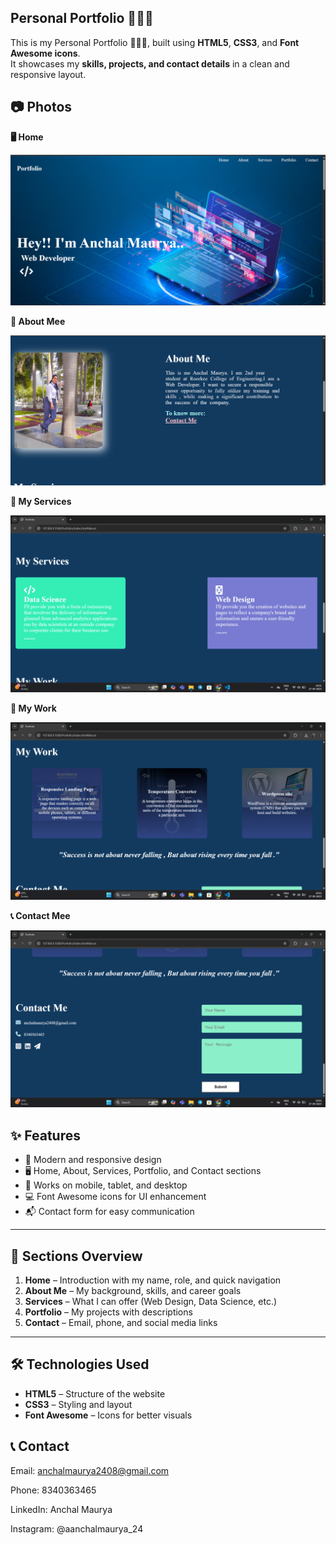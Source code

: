 ## Personal Portfolio 💼📂🚀

This is my Personal Portfolio 💼📂🚀, built using **HTML5**, **CSS3**, and **Font Awesome icons**.  
It showcases my **skills, projects, and contact details** in a clean and responsive layout.

## 📷 Photos


**🖥️ Home**

![pic1](https://github.com/AnchalMaurya/Prodigy_task3_Personal_portfolio/blob/main/Screenshot%202025-09-27%20100041.png)

**🪪 About Mee**

![pic2](https://github.com/AnchalMaurya/Prodigy_task3_Personal_portfolio/blob/main/Screenshot%202025-09-27%20100102.png)

**🚀 My Services**

![pic3](https://github.com/AnchalMaurya/Prodigy_task3_Personal_portfolio/blob/main/Screenshot%202025-09-27%20100157.png)

**📂 My Work**

![pic4](https://github.com/AnchalMaurya/Prodigy_task3_Personal_portfolio/blob/main/Screenshot%202025-09-27%20100231.png)

**📞 Contact Mee**

![pic5](https://github.com/AnchalMaurya/Prodigy_task3_Personal_portfolio/blob/main/Screenshot%202025-09-27%20100245.png)



## ✨ Features

- 🎨 Modern and responsive design  
- 🖥️ Home, About, Services, Portfolio, and Contact sections  
- 📱 Works on mobile, tablet, and desktop  
- 💻 Font Awesome icons for UI enhancement  
- 📬 Contact form for easy communication  

---

## 📂 Sections Overview

1. **Home** – Introduction with my name, role, and quick navigation  
2. **About Me** – My background, skills, and career goals  
3. **Services** – What I can offer (Web Design, Data Science, etc.)  
4. **Portfolio** – My projects with descriptions  
5. **Contact** – Email, phone, and social media links  

---

## 🛠️ Technologies Used

- **HTML5** – Structure of the website  
- **CSS3** – Styling and layout  
- **Font Awesome** – Icons for better visuals  

## 📞 Contact

Email: anchalmaurya2408@gmail.com

Phone: 8340363465

LinkedIn: Anchal Maurya

Instagram: @aanchalmaurya_24
